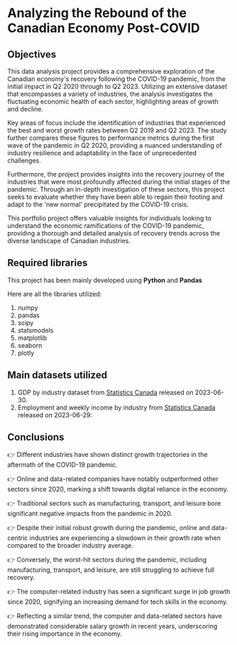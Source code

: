 # Analyzing the Rebound of the Canadian Economy Post-COVID



## Objectives
This data analysis project provides a comprehensive exploration of the Canadian economy's recovery following the COVID-19 pandemic, from the initial impact in Q2 2020 through to Q2 2023. Utilizing an extensive dataset that encompasses a variety of industries, the analysis investigates the fluctuating economic health of each sector, highlighting areas of growth and decline.

Key areas of focus include the identification of industries that experienced the best and worst growth rates between Q2 2019 and Q2 2023. The study further compares these figures to performance metrics during the first wave of the pandemic in Q2 2020, providing a nuanced understanding of industry resilience and adaptability in the face of unprecedented challenges.

Furthermore, the project provides insights into the recovery journey of the industries that were most profoundly affected during the initial stages of the pandemic. Through an in-depth investigation of these sectors, this project seeks to evaluate whether they have been able to regain their footing and adapt to the 'new normal' precipitated by the COVID-19 crisis.

This portfolio project offers valuable insights for individuals looking to understand the economic ramifications of the COVID-19 pandemic, providing a thorough and detailed analysis of recovery trends across the diverse landscape of Canadian industries.

## Required libraries
This project has been mainly developed using **Python** and **Pandas**

Here are all the libraries utilized:

1. numpy
2. pandas
3. scipy
4. statsmodels
5. matplotlib
6. seaborn
7. plotly

## Main datasets utilized

1. GDP by industry dataset from [Statistics Canada](https://www150.statcan.gc.ca/t1/tbl1/en/tv.action?pid=3610043402) released on 2023-06-30.
2. Employment and weekly income by industry from [Statistics Canada](https://www150.statcan.gc.ca/t1/tbl1/en/tv.action?pid=1410022002) released on 2023-06-29: 

## Conclusions
👉 Different industries have shown distinct growth trajectories in the aftermath of the COVID-19 pandemic.

👉 Online and data-related companies have notably outperformed other sectors since 2020, marking a shift towards digital reliance in the economy.

👉 Traditional sectors such as manufacturing, transport, and leisure bore significant negative impacts from the pandemic in 2020.

👉 Despite their initial robust growth during the pandemic, online and data-centric industries are experiencing a slowdown in their growth rate when compared to the broader industry average.

👉 Conversely, the worst-hit sectors during the pandemic, including manufacturing, transport, and leisure, are still struggling to achieve full recovery.

👉 The computer-related industry has seen a significant surge in job growth since 2020, signifying an increasing demand for tech skills in the economy.

👉 Reflecting a similar trend, the computer and data-related sectors have demonstrated considerable salary growth in recent years, underscoring their rising importance in the economy.

